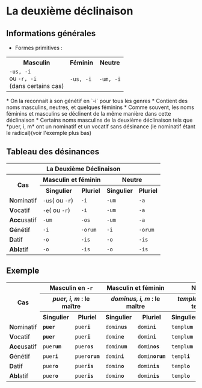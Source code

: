 # La deuxième déclinaison

## Informations générales

* Formes primitives :
<table>
 <tr>
  <th>Masculin</th>
  <th>Féminin</th>
  <th>Neutre</th>
 </tr>
 <tr>
  <td><code>-us, -i</code><br/>ou <code>-r, -i</code><br/>(dans certains cas)</td>
  <td><code>-us, -i</code></td>
  <td><code>-um, -i</code></td>
 </tr>
</table>
* On la reconnait à son génétif en `-i` pour tous les genres
* Contient des noms masculins, neutres, et quelques féminins
* Comme souvent, les noms féminins et masculins se déclinent de la même manière dans cette déclinaison
* Certains noms masculins de la deuxième déclinaison tels que *puer, i, m* ont un nominatif et un vocatif sans désinance (le nominatif étant le radical)(voir l'exemple plus bas)

## Tableau des désinances

<table>
 <tr>
  <th colspan="5">La Deuxième Déclinaison</th>
 </tr>
 <tr>
  <th rowspan="2">Cas</th>
  <th colspan="2">Masculin et féminin</th>
  <th colspan="2">Neutre</th>
 </tr>
 <tr>
  <th>Singulier</th>
  <th>Pluriel</th>
  <th>Singulier</th>
  <th>Pluriel</th>
 </tr>
 <tr>
  <td><b>N</b>ominatif</td>
  <td><code>-us</code>( ou <code>-r</code>)</td>
  <td><code>-i</code></td>
  <td><code>-um</code></td>
  <td><code>-a</code></td>
 </tr>
 <tr>
  <td><b>V</b>ocatif</td>
  <td><code>-e</code>( ou <code>-r</code>)</td>
  <td><code>-i</code></td>
  <td><code>-um</code></td>
  <td><code>-a</code></td>
 </tr>
 <tr>
  <td><b>Acc</b>usatif</td>
  <td><code>-um</code></td>
  <td><code>-os</code></td>
  <td><code>-um</code></td>
  <td><code>-a</code></td>
 </tr>
 <tr>
  <td><b>G</b>énétif</td>
  <td><code>-i</code></td>
  <td><code>-orum</code></td>
  <td><code>-i</code></td>
  <td><code>-orum</code></td>
 </tr>
 <tr>
  <td><b>D</b>atif</td>
  <td><code>-o</code></td>
  <td><code>-is</code></td>
  <td><code>-o</code></td>
  <td><code>-is</code></td>
 </tr>
 <tr>
  <td><b>Abl</b>atif</td>
  <td><code>-o</code></td>
  <td><code>-is</code></td>
  <td><code>-o</code></td>
  <td><code>-is</code></td>
 </tr>
</table>

## Exemple

<table>
 <tr>
  <th rowspan="3">Cas</th>
  <th colspan="2">Masculin en <code>-r</code></th>
  <th colspan="2">Masculin et féminin</th>
  <th colspan="2">Neutre</th>
 </tr>
 <tr>
  <th colspan="2"><i>puer, i, m</i> : le maître</th>
  <th colspan="2"><i>dominus, i, m</i> : le maître</th>
  <th colspan="2"><i>templum, i, n</i> : le temple</th>
 </tr>
 <tr>
  <th>Singulier</th>
  <th>Pluriel</th>
  <th>Singulier</th>
  <th>Pluriel</th>
  <th>Singulier</th>
  <th>Pluriel</th>
 </tr>
 <tr>
  <td><b>N</b>ominatif</td>
  <td><code><b>puer</b></code></td>
  <td><code>puer<b>i</b></code></td>
  <td><code>domin<b>us</b></code></td>
  <td><code>domin<b>i</b></code></td>
  <td><code>templ<b>um</b></code></td>
  <td><code>templ<b>a</b></code></td>
 </tr>
 <tr>
  <td><b>V</b>ocatif</td>
  <td><code><b>puer</b></code></td>
  <td><code>puer<b>i</b></code></td>
  <td><code>domin<b>e</b></code></td>
  <td><code>domin<b>i</b></code></td>
  <td><code>templ<b>um</b></code></td>
  <td><code>templ<b>a</b></code></td>
 </tr>
 <tr>
  <td><b>Acc</b>usatif</td>
  <td><code>puer<b>um</b></code></td>
  <td><code>puer<b>os</b></code></td>
  <td><code>domin<b>um</b></code></td>
  <td><code>domin<b>os</b></code></td>
  <td><code>templ<b>um</b></code></td>
  <td><code>templ<b>a</b></code></td>
 </tr>
 <tr>
  <td><b>G</b>énétif</td>
  <td><code>puer<b>i</b></code></td>
  <td><code>puer<b>orum</b></code></td>
  <td><code>domin<b>i</b></code></td>
  <td><code>domin<b>orum</b></code></td>
  <td><code>templ<b>i</b></code></td>
  <td><code>templ<b>orum</b></code></td>
 </tr>
 <tr>
  <td><b>D</b>atif</td>
  <td><code>puer<b>o</b></code></td>
  <td><code>puer<b>is</b></code></td>
  <td><code>domin<b>o</b></code></td>
  <td><code>domin<b>is</b></code></td>
  <td><code>templ<b>o</b></code></td>
  <td><code>templ<b>is</b></code></td>
 </tr>
 <tr>
  <td><b>Abl</b>atif</td>
  <td><code>puer<b>o</b></code></td>
  <td><code>puer<b>is</b></code></td>
  <td><code>domin<b>o</b></code></td>
  <td><code>domin<b>is</b></code></td>
  <td><code>templ<b>o</b></code></td>
  <td><code>templ<b>is</b></code></td>
 </tr>
</table>

